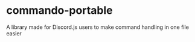 # commando-portable
A library made for Discord.js users to make command handling in one file easier
